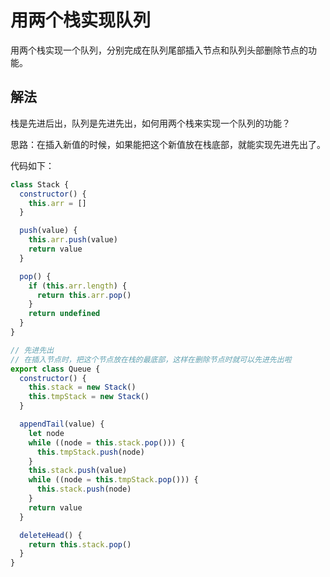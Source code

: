 # 用两个栈实现队列

用两个栈实现一个队列，分别完成在队列尾部插入节点和队列头部删除节点的功能。

## 解法

栈是先进后出，队列是先进先出，如何用两个栈来实现一个队列的功能？

思路：在插入新值的时候，如果能把这个新值放在栈底部，就能实现先进先出了。

代码如下：

```js
class Stack {
  constructor() {
    this.arr = []
  }

  push(value) {
    this.arr.push(value)
    return value
  }

  pop() {
    if (this.arr.length) {
      return this.arr.pop()
    }
    return undefined
  }
}

// 先进先出
// 在插入节点时，把这个节点放在栈的最底部，这样在删除节点时就可以先进先出啦
export class Queue {
  constructor() {
    this.stack = new Stack()
    this.tmpStack = new Stack()
  }

  appendTail(value) {
    let node
    while ((node = this.stack.pop())) {
      this.tmpStack.push(node)
    }
    this.stack.push(value)
    while ((node = this.tmpStack.pop())) {
      this.stack.push(node)
    }
    return value
  }

  deleteHead() {
    return this.stack.pop()
  }
}
```
